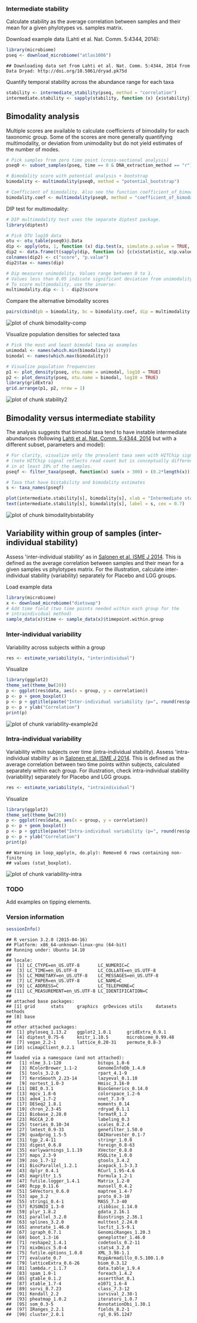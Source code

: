 
### Intermediate stability 

Calculate stability as the average correlation between samples and their
mean for a given phylotypes vs. samples matrix.

Download example data (Lahti et al. Nat. Comm. 5:4344, 2014):


```r
library(microbiome)
pseq <- download_microbiome("atlas1006")
```

```
## Downloading data set from Lahti et al. Nat. Comm. 5:4344, 2014 from Data Dryad: http://doi.org/10.5061/dryad.pk75d
```

Quantify temporal stability across the abundance range for each taxa


```r
stability <- intermediate_stability(pseq, method = "correlation")
intermediate.stability <- sapply(stability, function (x) {x$stability})
```


## Bimodality analysis

Multiple scores are available to calculate coefficients of bimodality
for each taxonomic group. Some of the scores are more generally
quantifying multimodality, or deviation from unimodality but do not
yield estimates of the number of modes. 


```r
# Pick samples from zero time point (cross-sectional analysis)
pseq0 <- subset_samples(pseq, time == 0 & DNA_extraction_method == "r")

# Bimodality score with potential analysis + bootstrap 
bimodality <- multimodality(pseq0, method = "potential_bootstrap")

# Coefficient of bimodality. Also see the function coefficient_of_bimodality
bimodality.coef <- multimodality(pseq0, method = "coefficient_of_bimodality")
```

DIP test for multimodality:


```r
# DIP multimodality test uses the separate diptest package.
library(diptest)

# Pick OTU log10 data
otu <- otu_table(pseq0)@.Data
dip <- apply(otu, 1, function (x) dip.test(x, simulate.p.value = TRUE, B = 1000))
dip2 <- data.frame(t(sapply(dip, function (x) {c(x$statistic, x$p.value)})))
colnames(dip2) <- c("score", "p.value")
dip2$tax <- names(dip)

# Dip measures unimodality. Values range between 0 to 1. 
# Values less than 0.05 indicate significant deviation from unimodality. 
# To score multimodality, use the inverse:
multimodality.dip <- 1 - dip2$score
```


Compare the alternative bimodality scores


```r
pairs(cbind(pb = bimodality, bc = bimodality.coef, dip = multimodality.dip))
```

![plot of chunk bimodality-comp](figure/bimodality-comp-1.png) 


Visualize population densities for selected taxa


```r
# Pick the most and least bimodal taxa as examples
unimodal <- names(which.min(bimodality))
bimodal <- names(which.max(bimodality))

# Visualize population frequencies
p1 <- plot_density(pseq, otu.name = unimodal, log10 = TRUE) 
p2 <- plot_density(pseq, otu.name = bimodal, log10 = TRUE) 
library(gridExtra)
grid.arrange(p1, p2, nrow = 1)
```

![plot of chunk stability2](figure/stability2-1.png) 


## Bimodality versus intermediate stability

The analysis suggests that bimodal taxa tend to have instable intermediate abundances (following [Lahti et al. Nat. Comm. 5:4344, 2014](http://www.nature.com/ncomms/2014/140708/ncomms5344/full/ncomms5344.html) but with a different subset, parameters and model):


```r
# For clarity, visualize only the prevalent taxa seen with HITChip signal >250
# (note HITChip signal reflects read count but is conceptually different) 
# in at least 10% of the samples. 
pseqf <- filter_taxa(pseq0, function(x) sum(x > 300) > (0.2*length(x)), TRUE)

# Taxa that have bistability and bimodality estimates
s <- taxa_names(pseqf)

plot(intermediate.stability[s], bimodality[s], xlab = "Intermediate stability", ylab = "Bimodality", type = "n")
text(intermediate.stability[s], bimodality[s], label = s, cex = 0.7)
```

![plot of chunk bimodalitybistability](figure/bimodalitybistability-1.png) 


## Variability within group of samples (inter-individual stability)

Assess 'inter-individual stability' as in [Salonen et al. ISME J 2014](http://www.nature.com/ismej/journal/v8/n11/full/ismej201463a.html). This is defined as the average correlation between samples and their mean for a given samples vs phylotypes matrix. For the illustration, calculate inter-individual stability (variability) separately for Placebo and LGG groups.

Load example data


```r
library(microbiome)
x <- download_microbiome("dietswap")
# Add time field (two time points needed within each group for the 
# intraindividual method)
sample_data(x)$time <- sample_data(x)$timepoint.within.group
```


### Inter-individual variability

Variability across subjects within a group


```r
res <- estimate_variability(x, "interindividual")
```


Visualize


```r
library(ggplot2)
theme_set(theme_bw(20))
p <- ggplot(res$data, aes(x = group, y = correlation))
p <- p + geom_boxplot()
p <- p + ggtitle(paste("Inter-individual variability (p=", round(res$p.value, 6), ")"))
p <- p + ylab("Correlation")
print(p)
```

![plot of chunk variability-example2d](figure/variability-example2d-1.png) 


### Intra-individual variability

Variability within subjects over time (intra-individual stability). Assess 'intra-individual stability' as in [Salonen et al. ISME J 2014](http://www.nature.com/ismej/journal/v8/n11/full/ismej201463a.html). This is defined as the average correlation between two time points within subjects, calculated separately within each group. For illustration, check intra-individual stability (variability) separately for Placebo and LGG groups.


```r
res <- estimate_variability(x, "intraindividual")
```


Visualize


```r
library(ggplot2)
theme_set(theme_bw(20))
p <- ggplot(res$data, aes(x = group, y = correlation))
p <- p + geom_boxplot()
p <- p + ggtitle(paste("Intra-individual variability (p=", round(res$p.value, 6), ")"))
p <- p + ylab("Correlation")
print(p)
```

```
## Warning in loop_apply(n, do.ply): Removed 6 rows containing non-finite
## values (stat_boxplot).
```

![plot of chunk variability-intra](figure/variability-intra-1.png) 


### TODO

Add examples on tipping elements.

### Version information


```r
sessionInfo()
```

```
## R version 3.2.0 (2015-04-16)
## Platform: x86_64-unknown-linux-gnu (64-bit)
## Running under: Ubuntu 14.10
## 
## locale:
##  [1] LC_CTYPE=en_US.UTF-8       LC_NUMERIC=C              
##  [3] LC_TIME=en_US.UTF-8        LC_COLLATE=en_US.UTF-8    
##  [5] LC_MONETARY=en_US.UTF-8    LC_MESSAGES=en_US.UTF-8   
##  [7] LC_PAPER=en_US.UTF-8       LC_NAME=C                 
##  [9] LC_ADDRESS=C               LC_TELEPHONE=C            
## [11] LC_MEASUREMENT=en_US.UTF-8 LC_IDENTIFICATION=C       
## 
## attached base packages:
## [1] grid      stats     graphics  grDevices utils     datasets  methods  
## [8] base     
## 
## other attached packages:
##  [1] phyloseq_1.13.2    ggplot2_1.0.1      gridExtra_0.9.1   
##  [4] diptest_0.75-6     knitr_1.10.5       microbiome_0.99.48
##  [7] vegan_2.2-1        lattice_0.20-31    permute_0.8-3     
## [10] scimapClient_0.2.1
## 
## loaded via a namespace (and not attached):
##   [1] nlme_3.1-120              bitops_1.0-6             
##   [3] RColorBrewer_1.1-2        GenomeInfoDb_1.4.0       
##   [5] tools_3.2.0               rpart_4.1-9              
##   [7] KernSmooth_2.23-14        lazyeval_0.1.10          
##   [9] nortest_1.0-3             Hmisc_3.16-0             
##  [11] DBI_0.3.1                 BiocGenerics_0.14.0      
##  [13] mgcv_1.8-6                colorspace_1.2-6         
##  [15] ade4_1.7-2                nnet_7.3-9               
##  [17] DESeq2_1.8.1              moments_0.14             
##  [19] chron_2.3-45              rdryad_0.1.1             
##  [21] Biobase_2.28.0            formatR_1.2              
##  [23] RGCCA_2.0                 labeling_0.3             
##  [25] tseries_0.10-34           scales_0.2.4             
##  [27] lmtest_0.9-33             genefilter_1.50.0        
##  [29] quadprog_1.5-5            OAIHarvester_0.1-7       
##  [31] tgp_2.4-11                stringr_1.0.0            
##  [33] digest_0.6.8              foreign_0.8-63           
##  [35] earlywarnings_1.1.19      XVector_0.8.0            
##  [37] maps_2.3-9                RSQLite_1.0.0            
##  [39] zoo_1.7-12                gtools_3.4.2             
##  [41] BiocParallel_1.2.1        acepack_1.3-3.3          
##  [43] dplyr_0.4.1               RCurl_1.95-4.6           
##  [45] magrittr_1.5              Formula_1.2-1            
##  [47] futile.logger_1.4.1       Matrix_1.2-0             
##  [49] Rcpp_0.11.6               munsell_0.4.2            
##  [51] S4Vectors_0.6.0           maptree_1.4-7            
##  [53] ape_3.2                   proto_0.3-10             
##  [55] stringi_0.4-1             MASS_7.3-40              
##  [57] RJSONIO_1.3-0             zlibbioc_1.14.0          
##  [59] plyr_1.8.2                gdata_2.16.1             
##  [61] parallel_3.2.0            Biostrings_2.36.1        
##  [63] splines_3.2.0             multtest_2.24.0          
##  [65] annotate_1.46.0           locfit_1.5-9.1           
##  [67] igraph_0.7.1              GenomicRanges_1.20.3     
##  [69] boot_1.3-16               geneplotter_1.46.0       
##  [71] reshape2_1.4.1            codetools_0.2-11         
##  [73] mixOmics_5.0-4            stats4_3.2.0             
##  [75] futile.options_1.0.0      XML_3.98-1.1             
##  [77] evaluate_0.7              RcppArmadillo_0.5.100.1.0
##  [79] latticeExtra_0.6-26       biom_0.3.12              
##  [81] lambda.r_1.1.7            data.table_1.9.4         
##  [83] spam_1.0-1                foreach_1.4.2            
##  [85] gtable_0.1.2              assertthat_0.1           
##  [87] xtable_1.7-4              e1071_1.6-4              
##  [89] sorvi_0.7.23              class_7.3-12             
##  [91] Kendall_2.2               survival_2.38-1          
##  [93] pheatmap_1.0.2            iterators_1.0.7          
##  [95] som_0.3-5                 AnnotationDbi_1.30.1     
##  [97] IRanges_2.2.1             fields_8.2-1             
##  [99] cluster_2.0.1             rgl_0.95.1247
```

